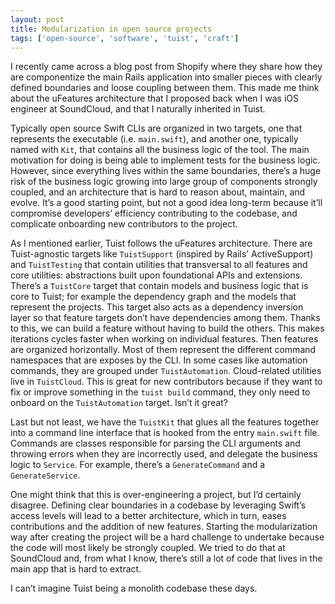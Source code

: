 ```yaml
---
layout: post
title: Modularization in open source projects
tags: ['open-source', 'software', 'tuist', 'craft']
---
```


I recently came across a blog post from Shopify where they share how they are componentize the main Rails application into smaller pieces with clearly defined boundaries and loose coupling between them. This made me think about the uFeatures architecture that I proposed back when I was iOS engineer at SoundCloud, and that I naturally inherited in Tuist.

Typically open source Swift CLIs are organized in two targets, one that represents the executable (i.e. `main.swift`), and another one, typically named with `Kit`, that contains all the business logic of the tool. The main motivation for doing is being able to implement tests for the business logic. However, since everything lives within the same boundaries, there’s a huge risk of the business logic growing into large group of components strongly coupled, and an architecture that is hard to reason about, maintain, and evolve. It’s a good starting point, but not a good idea long-term because it’ll compromise developers’ efficiency contributing to the codebase, and complicate onboarding new contributors to the project.

As I mentioned earlier, Tuist follows the uFeatures architecture. There are Tuist-agnostic targets like `TuistSupport` (inspired by Rails’ ActiveSupport) and `TuistTesting` that contain utilities that transversal to all features and core utilities: abstractions built upon foundational APIs and extensions. There’s a `TuistCore` target that contain models and business logic that is core to Tuist; for example the dependency graph and the models that represent the projects. This target also acts as a dependency inversion layer so that feature targets don’t have dependencies among them. Thanks to this, we can build a feature without having to build the others. This makes iterations cycles faster when working on individual features. Then features are organized horizontally. Most of them represent the different command namespaces that are exposes by the CLI. In some cases like automation commands, they are grouped under `TuistAutomation`. Cloud-related utilities live in `TuistCloud`. This is great for new contributors because if they want to fix or improve something in the `tuist build` command, they only need to onboard on the `TuistAutomation` target. Isn’t it great?

Last but not least, we have the `TuistKit` that glues all the features together into a command line interface that is hooked from the entry `main.swift` file. Commands are classes responsible for parsing the CLI arguments and throwing errors when they are incorrectly used, and delegate the business logic to `Service`. For example, there’s a `GenerateCommand` and a `GenerateService`.

One might think that this is over-engineering a project, but I’d certainly disagree. Defining clear boundaries in a codebase by leveraging Swift’s access levels will lead to a better architecture, which in turn, eases contributions and the addition of new features. Starting the modularization way after creating the project will be a hard challenge to undertake because the code will most likely be strongly coupled. We tried to do that at SoundCloud and, from what I know, there’s still a lot of code that lives in the main app that is hard to extract.

I can’t imagine Tuist being a monolith codebase these days.
